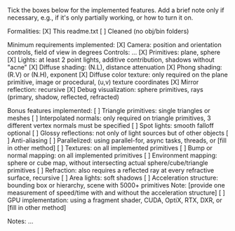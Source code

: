 

Tick the boxes below for the implemented features. Add a brief note only if necessary, e.g., if it's only partially working, or how to turn it on.

Formalities:
[X] This readme.txt
[ ] Cleaned (no obj/bin folders)

Minimum requirements implemented:
[X] Camera: position and orientation controls, field of view in degrees
Controls: ...
[X] Primitives: plane, sphere
[X] Lights: at least 2 point lights, additive contribution, shadows without "acne"
[X] Diffuse shading: (N.L), distance attenuation
[X] Phong shading: (R.V) or (N.H), exponent
[X] Diffuse color texture: only required on the plane primitive, image or procedural, (u,v) texture coordinates
[X] Mirror reflection: recursive
[X] Debug visualization: sphere primitives, rays (primary, shadow, reflected, refracted)

Bonus features implemented:
[ ] Triangle primitives: single triangles or meshes
[ ] Interpolated normals: only required on triangle primitives, 3 different vertex normals must be specified
[ ] Spot lights: smooth falloff optional
[ ] Glossy reflections: not only of light sources but of other objects
[ ] Anti-aliasing
[ ] Parallelized: using parallel-for, async tasks, threads, or [fill in other method]
[ ] Textures: on all implemented primitives
[ ] Bump or normal mapping: on all implemented primitives
[ ] Environment mapping: sphere or cube map, without intersecting actual sphere/cube/triangle primitives
[ ] Refraction: also requires a reflected ray at every refractive surface, recursive
[ ] Area lights: soft shadows
[ ] Acceleration structure: bounding box or hierarchy, scene with 5000+ primitives
Note: [provide one measurement of speed/time with and without the acceleration structure]
[ ] GPU implementation: using a fragment shader, CUDA, OptiX, RTX, DXR, or [fill in other method]

Notes:
...